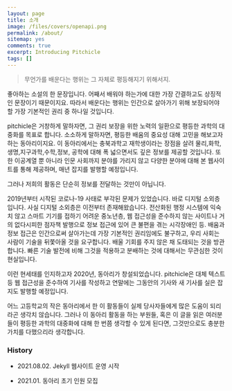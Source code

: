 ```yaml
---
layout: page
title: 소개
image: /files/covers/openapi.png
permalink: /about/
sitemap: yes
comments: true
excerpt: Introducing Pitchicle
tags: []
---
```


> 무언가를 배운다는 행위는 그 자체로 평등해지기 위해서지.
>

좋아하는 소설의 한 문장입니다. 어째서 배워야 하는가에 대한 가장 간결하고도 상징적인 문장이기 때문이지요. 따라서 배운다는 행위는 인간으로 살아가기 위해 보장되어야 할 가장 기본적인 권리 중 하나일 것입니다.

pitchicle은 거창하게 말하자면, 그 권리 보장을 위한 노력의 일환으로 평등한 과학의 대중화를 목표로 합니다. 소소하게 말하자면, 평등한 배움의 중요성 대해 고민을 해보고자 하는 동아리이지요. 이 동아리에서는 충북과학고 재학생이라는 장점을 살려 물리,화학,생명,지구과학,수학,정보, 공학에 대해 폭 넓으면서도 깊은 정보를 제공할 것입니다. 또한 이공계열 뿐 아니라 인문 사회까지 분야를 가리지 않고 다양한 분야에 대해 본 웹사이트를 통해 제공하며, 매년 잡지를 발행할 예정입니다.

그러나 저희의 활동은 단순히 정보를 전달하는 것만이 아닙니다.

2019년부터 시작된 코로나-19 사태로 부각된 문제가 있었습니다. 바로 디지털 소외층입니다. 사실 디지털 소외층은 이전부터 존재해왔습니다. 전산화된 행정 시스템에 익숙치 않고 스마트 기기를 접하기 어려운 중노년층, 웹 접근성을 준수하지 않는 사이트나 거의 없다시피한 점자책 발행으로 정보 접근에 있어 큰 불편을 겪는 시각장애인 등. 배움과 정보 접근은 인간으로써 살아가는데 가장 기본적인 권리임에도 불구하고, 우리 사회는 사람이 기술을 뒤쫓아올 것을 요구합니다. 배울 기회를 주지 않은 채 도태되는 것을 방관합니다. 빠른 기술 발전에 비해 그것을 적용하고 분배하는 것에 대해서는 무관심한 것이 현실입니다.

이런 현세태를 인지하고자 2020년, 동아리가 창설되었습니다. pitchicle은 대체 텍스트 등 웹 접근성을 준수하여 기사를 작성하고 연말에는 그동안의 기사와 새 기사를 실은 잡지도 발행할 예정입니다.

어느 고등학교의 작은 동아리에서 한 이 활동들이 실제 당사자들에게 많은 도움이 되리라곤 생각치 않습니다. 그러나 이 동아리 활동을 하는 부원들, 혹은 이 글을 읽은 여러분들이 평등한 과학의 대중화에 대해 한 번쯤 생각할 수 있게 된다면, 그것만으로도 충분한 가치를 다했으리라 생각합니다.

### History

- 2021.08.02. Jekyll 웹사이트 운영 시작

- 2021.01. 동아리 초기 인원 모집

